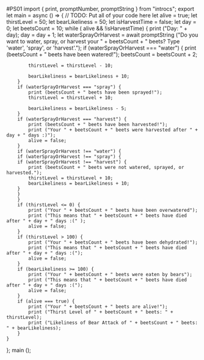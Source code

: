#PS01
import { print, promptNumber, promptString } from "introcs";
export let main = async () => {
    // TODO: Put all of your code here
    let alive = true;
    let thirstLevel = 50;
    let bearLikeliness = 50;
    let isHarvestTime = false;
    let day = 0;
    let beetsCount = 10;
    while ( alive && !isHarvestTime) {
        print ("Day: " + day);
        day = day + 1;
        let waterSprayOrHarvest = await promptString ("Do you want to water, spray, or harvest your " + beetsCount + " beets? Type 'water', 'spray', or 'harvest'.");
        if (waterSprayOrHarvest === "water") {
            print (beetsCount + " beets have been watered!");
            beetsCount = beetsCount + 2;
            
            thirstLevel = thirstLevel - 10;
           
            bearLikeliness = bearLikeliness + 10;
        }
        if (waterSprayOrHarvest === "spray") {
            print (beetsCount + " beets have been sprayed!");
            thirstLevel = thirstLevel + 10;
            
            bearLikeliness = bearLikeliness - 5;
        }   
        if (waterSprayOrHarvest === "harvest") {
            print (beetsCount + " beets have been harvested!");
            print ("Your " + beetsCount + " beets were harvested after " + day + " days :)");
            alive = false;
        }
        if (waterSprayOrHarvest !== "water") {
        if (waterSprayOrHarvest !== "spray") {
        if (waterSprayOrHarvest !== "harvest") {
            print (beetsCount + " beets were not watered, sprayed, or harvested.");
            thirstLevel = thirstLevel + 10;
            bearLikeliness = bearLikeliness + 10;
        }
        }
        }
        if (thirstLevel <= 0) {
            print ("Your " + beetsCount + " beets have been overwatered");
            print ("This means that " + beetsCount + " beets have died after " + day + " days :(" );
            alive = false;
        } 
        if (thirstLevel > 100) {
            print ("Your " + beetsCount + " beets have been dehydrated!");
            print ("This means that " + beetsCount + " beets have died after " + day + " days :(");
            alive = false;
        }
        if (bearLikeliness >= 100) {
            print ("Your " + beetsCount + " beets were eaten by bears");
            print ("This means that " + beetsCount + " beets have died after " + day + " days :(");
            alive = false;
        }
        if (alive === true) {
            print ("Your " + beetsCount + " beets are alive!");
            print ("Thirst Level of " + beetsCount + " beets: " + thirstLevel);
            print ("Likeliness of Bear Attack of " + beetsCount + " beets: " + bearLikeliness);
        }   
    }
};
main ();